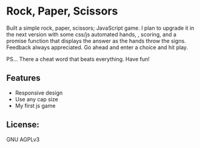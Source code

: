# Rock, Paper, Scissors

Built a simple rock, paper, scissors; JavaScript game. I plan to upgrade it in the next version with some css/js automated hands, , scoring, and a promise function that displays the answer as the hands throw the signs.  Feedback always appreciated.  Go ahead and enter a choice and hit play.  

PS... There a cheat word that beats everything.  Have fun!

## Features
* Responsive design
* Use any cap size
* My first js game

## License: 
GNU AGPLv3